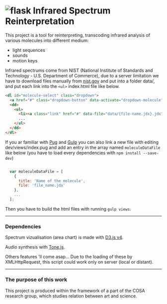 # ![flask](https://raw.githubusercontent.com/nclslbrn/infrared-spectrum-reinterpretation/master/dist/images/favicon-flask.ico "Favicon of the website") Infrared Spectrum Reinterpretation


This project is a tool for reinterpreting, transcoding infrared analysis of various molecules into different medium:
- light sequences
- sounds
- motion keys

Infrared spectrums come from NIST (National Institute of Standards and Technology - U.S. Department of Commerce),
due to a server limitation we have to download files manually from [nist.gov](http://webbook.nist.gov/chemistry/name-ser/)
and put into a folder data/, and put each link into the `<ul>` index.html file like below.

```html
<dl id="molecule-select" class="dropdown">
  <a href="#" class="dropdown-button" data-activate="dropdown-molecule">Select a molecule</a>
  <dd>
    <ul>
      <li><a class="link" href="#" data-file="data/{file-name.jdx}.jdx">Name of the molecule</a></li>
      ...
    </ul>
  </dd>
</dl>
```
If you ar familiar with [Pug](https://pugjs.org/api/getting-started.html) and [Gulp](https://gulpjs.com) you can also link a new file with editing
dev/views/index.pug and add an entry in the array named `moleculeDataFile` like below (you have to load every dependencies with `npm install --save-dev`)

```javascript

  var moleculeDataFile = [
    {
      title: 'Name of the molecule',
      file: 'file_name.jdx'
    },
    ...
  ];
```

Then you have to build the html files with running `gulp views`.

--------

### Dependencies

Spectrum vizualisation (area chart) is made with [D3.js v4](https://github.com/d3/d3).

Audio synthesis with [Tone.js](https://github.com/Tonejs/Tone.js).

Others features 'll come asap...
Due to the loading of these by XMLHttpRequest,
this script could work only on server (local or distant).


--------


### The purpose of this work

This project is produced within the framework of a part of the COSA research group, which studies relation between art and science.
